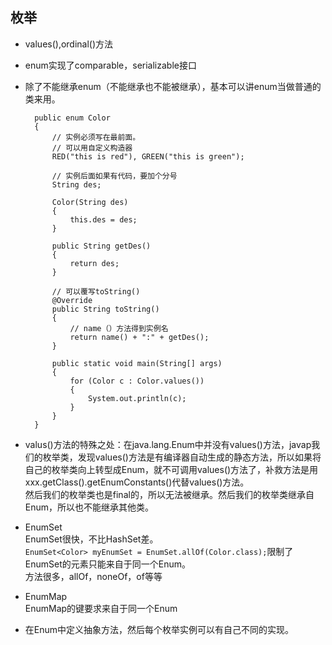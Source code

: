 ## 枚举

- values(),ordinal()方法
- enum实现了comparable，serializable接口
- 除了不能继承enum（不能继承也不能被继承），基本可以讲enum当做普通的类来用。

		public enum Color
		{
		    // 实例必须写在最前面。
		    // 可以用自定义构造器
		    RED("this is red"), GREEN("this is green");
		
		    // 实例后面如果有代码，要加个分号
		    String des;
		
		    Color(String des)
		    {
		        this.des = des;
		    }
		
		    public String getDes()
		    {
		        return des;
		    }
		
		    // 可以覆写toString()
		    @Override
		    public String toString()
		    {
		        // name（）方法得到实例名
		        return name() + ":" + getDes();
		    }
		
		    public static void main(String[] args)
		    {
		        for (Color c : Color.values())
		        {
		            System.out.println(c);
		        }
		    }
		}

- valus()方法的特殊之处：在java.lang.Enum中并没有values()方法，javap我们的枚举类，发现values()方法是有编译器自动生成的静态方法，所以如果将自己的枚举类向上转型成Enum，就不可调用values()方法了，补救方法是用xxx.getClass().getEnumConstants()代替values()方法。  
然后我们的枚举类也是final的，所以无法被继承。然后我们的枚举类继承自Enum，所以也不能继承其他类。

- EnumSet  
EnumSet很快，不比HashSet差。  
```EnumSet<Color> myEnumSet = EnumSet.allOf(Color.class);```限制了EnumSet的元素只能来自于同一个Enum。  
方法很多，allOf，noneOf，of等等

- EnumMap  
EnumMap的键要求来自于同一个Enum

- 在Enum中定义抽象方法，然后每个枚举实例可以有自己不同的实现。
